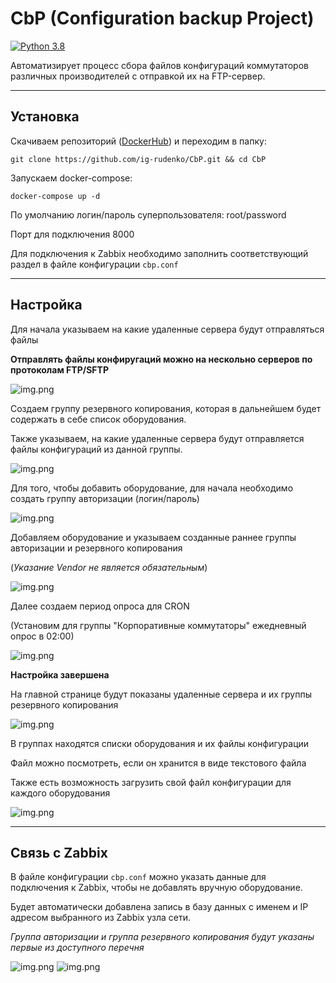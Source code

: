 # CbP (Configuration backup Project)

[![Python 3.8](https://img.shields.io/badge/python-3.8-blue.svg)](https://www.python.org/downloads/release/python-380/)

Автоматизирует процесс сбора файлов конфигураций коммутаторов 
различных производителей с отправкой их на FTP-сервер.

---

## Установка

Скачиваем репозиторий ([DockerHub](https://hub.docker.com/r/irudenko/cbp)) и переходим в папку:

    git clone https://github.com/ig-rudenko/CbP.git && cd CbP

Запускаем docker-compose:

    docker-compose up -d

По умолчанию логин/пароль суперпользователя: root/password

Порт для подключения 8000

Для подключения к Zabbix необходимо заполнить соответствующий раздел в файле конфигурации `cbp.conf`

---
## Настройка
Для начала указываем на какие удаленные сервера будут отправляться файлы

**Отправлять файлы конфиругаций можно на нескольно серверов по 
протоколам FTP/SFTP**

![img.png](static/img/img6.png)

Создаем группу резервного копирования, которая в дальнейшем будет 
содержать в себе список оборудования. 

Также указываем, на какие удаленные сервера будут отправляется 
файлы конфигураций из данной группы.

![img.png](static/img/img7.png)

Для того, чтобы добавить оборудование, для начала необходимо создать 
группу авторизации (логин/пароль)

![img.png](static/img/img8.png)

Добавляем оборудование и указываем созданные раннее группы 
авторизации и резервного копирования

(_Указание Vendor не является обязательным_)

![img.png](static/img/img9.png)

Далее создаем период опроса для CRON

(Установим для группы "Корпоративные коммутаторы" ежедневный 
опрос в 02:00)

![img.png](static/img/img10.png)

**Настройка завершена**

На главной странице будут показаны удаленные сервера и их группы резервного копирования

![img.png](static/img/img.png)

В группах находятся списки оборудования и их файлы конфигурации

Файл можно посмотреть, если он хранится в виде текстового файла

Также есть возможность загрузить свой файл конфигурации для каждого оборудования

![img.png](static/img/img5.png)

---
## Связь с Zabbix

В файле конфигурации `cbp.conf` можно указать данные для подключения 
к Zabbix, чтобы не добавлять вручную оборудование.

Будет автоматически добавлена запись в базу данных с именем и 
IP адресом выбранного из Zabbix узла сети.

_Группа авторизации и группа резервного копирования будут 
указаны первые из доступного перечня_


![img.png](static/img/img3.png)
![img.png](static/img/img4.png)
